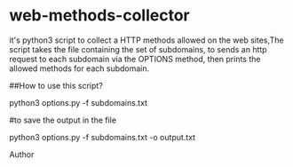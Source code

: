 # web-methods-collector
it's python3 script  to collect a HTTP methods allowed on the web sites,The script takes the file containing the set of subdomains, to sends an http request to each subdomain via the OPTIONS method, then prints the allowed methods for each subdomain.

##How to use this script?

python3 options.py -f subdomains.txt

#to save the output in the file

python3 options.py -f subdomains.txt -o output.txt

Author
